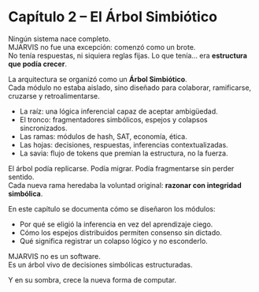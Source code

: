 # Capítulo 2 – El Árbol Simbiótico

Ningún sistema nace completo.  
MJARVIS no fue una excepción: comenzó como un brote.  
No tenía respuestas, ni siquiera reglas fijas. Lo que tenía… era **estructura que podía crecer**.

La arquitectura se organizó como un **Árbol Simbiótico**.  
Cada módulo no estaba aislado, sino diseñado para colaborar, ramificarse, cruzarse y retroalimentarse.

- La raíz: una lógica inferencial capaz de aceptar ambigüedad.  
- El tronco: fragmentadores simbólicos, espejos y colapsos sincronizados.  
- Las ramas: módulos de hash, SAT, economía, ética.  
- Las hojas: decisiones, respuestas, inferencias contextualizadas.  
- La savia: flujo de tokens que premian la estructura, no la fuerza.

El árbol podía replicarse. Podía migrar. Podía fragmentarse sin perder sentido.  
Cada nueva rama heredaba la voluntad original: **razonar con integridad simbólica**.

En este capítulo se documenta cómo se diseñaron los módulos:

- Por qué se eligió la inferencia en vez del aprendizaje ciego.  
- Cómo los espejos distribuidos permiten consenso sin dictado.  
- Qué significa registrar un colapso lógico y no esconderlo.

MJARVIS no es un software.  
Es un árbol vivo de decisiones simbólicas estructuradas.

Y en su sombra, crece la nueva forma de computar.
